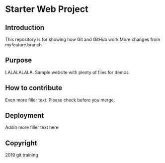 # Starter Web Project

## Introduction
This repository is for showing how Git and GitHub work
More changes from myfeature branch
## Purpose

LALALALALA. Sample website with plenty of files for demos

## How to contribute

Even more filler text. Please check before you merge.

## Deployment

Addin more filler text here

## Copyright
2019 git training
